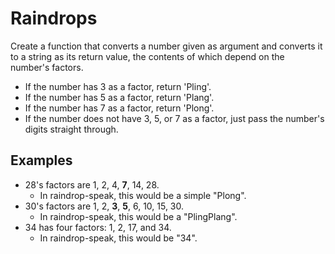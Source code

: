 # Raindrops

Create a function that converts a number given as argument and converts it to a string as its return value, the contents of which depend on the number's factors.

- If the number has 3 as a factor, return 'Pling'.
- If the number has 5 as a factor, return 'Plang'.
- If the number has 7 as a factor, return 'Plong'.
- If the number does not have 3, 5, or 7 as a factor,
  just pass the number's digits straight through.

## Examples

- 28's factors are 1, 2, 4, **7**, 14, 28.
  - In raindrop-speak, this would be a simple "Plong".
- 30's factors are 1, 2, **3**, **5**, 6, 10, 15, 30.
  - In raindrop-speak, this would be a "PlingPlang".
- 34 has four factors: 1, 2, 17, and 34.
  - In raindrop-speak, this would be "34".
